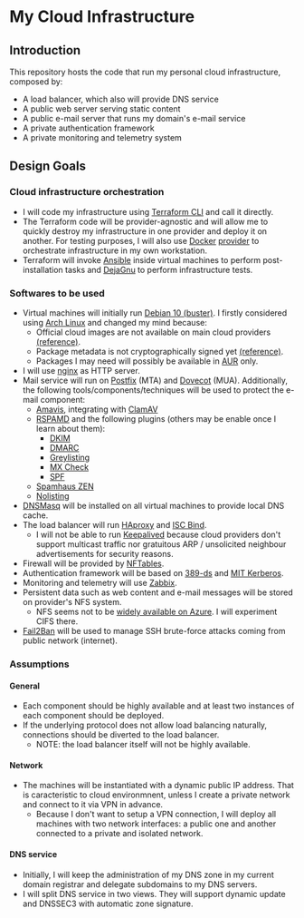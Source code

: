 # My Cloud Infrastructure

## Introduction

This repository hosts the code that run my personal cloud infrastructure, composed by:

* A load balancer, which also will provide DNS service
* A public web server serving static content
* A public e-mail server that runs my domain's e-mail service
* A private authentication framework
* A private monitoring and telemetry system

## Design Goals

### Cloud infrastructure orchestration

* I will code my infrastructure using [Terraform CLI](https://www.terraform.io/docs/cli-index.html) and call it directly.
* The Terraform code will be provider-agnostic and will allow me to quickly destroy my infrastructure in one provider and deploy it on another. For testing purposes, I will also use [Docker](https://docs.docker.com/reference/) [provider](https://www.terraform.io/docs/providers/docker/) to orchestrate infrastructure in my own workstation.
* Terraform will invoke [Ansible](https://docs.ansible.com/ansible/latest/) inside virtual machines to perform post-installation tasks and [DejaGnu](https://www.gnu.org/software/dejagnu/manual/) to perform infrastructure tests.

### Softwares to be used

* Virtual machines will initially run [Debian 10 (buster)](https://www.debian.org/releases/buster/). I firstly considered using [Arch Linux](https://www.archlinux.org/) and changed my mind because:
    * Official cloud images are not available on main cloud providers [(reference)](https://wiki.archlinux.org/index.php/Arch_Linux_AMIs_for_Amazon_Web_Services).
    * Package metadata is not cryptographically signed yet [(reference)](https://wiki.archlinux.org/index.php/Pacman/Package_signing).
    * Packages I may need will possibly be available in [AUR](https://wiki.archlinux.org/index.php/AUR) only.
* I will use [nginx](http://nginx.org/en/docs/) as HTTP server.
* Mail service will run on [Postfix](http://www.postfix.org/documentation.html) (MTA) and [Dovecot](https://doc.dovecot.org/) (MUA). Additionally, the following tools/components/techniques will be used to protect the e-mail component:
    * [Amavis](https://www.ijs.si/software/amavisd/#doc), integrating with [ClamAV](http://www.clamav.net/documents/clam-antivirus-user-manual)
    * [RSPAMD](https://www.rspamd.com/doc/index.html) and the following plugins (others may be enable once I learn about them):
        * [DKIM](https://www.rspamd.com/doc/modules/dkim.html)
        * [DMARC](https://www.rspamd.com/doc/modules/dmarc.html)
        * [Greylisting](https://www.rspamd.com/doc/modules/greylisting.html)
        * [MX Check](https://www.rspamd.com/doc/modules/mx_check.html)
        * [SPF](https://www.rspamd.com/doc/modules/spf.html)
    * [Spamhaus ZEN](https://www.spamhaus.org/zen/)
    * [Nolisting](https://en.wikipedia.org/wiki/Nolisting)
* [DNSMasq](http://www.thekelleys.org.uk/dnsmasq/doc.html) will be installed on all virtual machines to provide local DNS cache.
* The load balancer will run [HAproxy](https://www.haproxy.org/#docs) and [ISC Bind](https://bind9.readthedocs.io/en/latest/).
    * I will not be able to run [Keepalived](https://keepalived.org/manpage.html) because cloud providers don't support multicast traffic nor gratuitous ARP / unsolicited neighbour advertisements for security reasons.
* Firewall will be provided by [NFTables](https://wiki.nftables.org/).
* Authentication framework will be based on [389-ds](https://www.port389.org/docs/389ds/documentation.html) and [MIT Kerberos](https://web.mit.edu/Kerberos/krb5-latest/doc/).
* Monitoring and telemetry will use [Zabbix](https://www.zabbix.com/documentation/current/manual).
* Persistent data such as web content and e-mail messages will be stored on provider's NFS system.
    * NFS seems not to be [widely available on Azure](https://www.hametbenoit.info/2020/01/04/azure-nfs-v3-and-v4-are-now-available-for-storage-account-preview/). I will experiment CIFS there.
* [Fail2Ban](https://github.com/fail2ban/fail2ban/wiki) will be used to manage SSH brute-force attacks coming from public network (internet).

### Assumptions

#### General
* Each component should be highly available and at least two instances of each component should be deployed.
* If the underlying protocol does not allow load balancing naturally, connections should be diverted to the load balancer.
    * NOTE: the load balancer itself will not be highly available.

#### Network
* The machines will be instantiated with a dynamic public IP address. That is caracteristic to cloud environmnent, unless I create a private network and connect to it via VPN in advance.
    * Because I don't want to setup a VPN connection, I will deploy all machines with two network interfaces: a public one and another connected to a private and isolated network.

#### DNS service
* Initially, I will keep the administration of my DNS zone in my current domain registrar and delegate subdomains to my DNS servers.
* I will split DNS service in two views. They will support dynamic update and DNSSEC3 with automatic zone signature.
